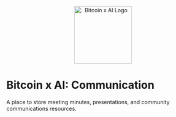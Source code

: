 <p align="center"><img src="https://aibtc.dev/logos/aibtcdev-logo-sm-250px.png" alt="Bitcoin x AI Logo" width="150px" ></p>

# Bitcoin x AI: Communication

A place to store meeting minutes, presentations, and community communications resources.
